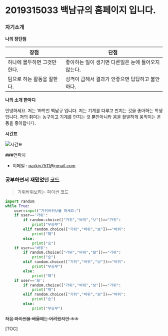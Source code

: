 # 2019315033 백남규의 홈페이지 입니다.  

### 자기소개



**나의 장단점**


| 장점    | 단점  |  
|--------|--------|  
|하나에 몰두하면 그것만 한다.| 좋아하는 일이 생기면 다른일은 눈에 들어오지않는다.  |  
|팀으로 하는 활동을 잘한다.|성격이 급해서 결과가 안좋으면 답답하고 불안하다.  |  


**나의 소개 한마디**


안녕하세요. 저는 19학번 백남규 입니다. 저는 기계를 다루고 만지는 것을 좋아하는 학생입니다. 저의 취미는 농구이고 기계를 만지는 것 뿐만아니라 몸을 활발하게 움직이는 운동을 좋아합니다.  

**시간표**

![시간표](https://user-images.githubusercontent.com/63714306/85372266-8a52d080-b56c-11ea-93a7-3cea0c9c6e69.PNG)


###연락처
- 이메일 : parkiy7511@gmail.com




### 공부하면서 재밌었던 코드  
>가위바위보하는 파이썬 코드  

```python
import random
while True:
    user=input("가위바위보를 하세요:")
    if user=='가위':
        if random.choice(["가위","바위","보"])=="가위":
            print("무승부")
        elif random.choice(["가위","바위","보"])=="바위":
            print("패")
        else:
            print("승")
    if user=='바위':
        if random.choice(["가위","바위","보"])=="가위":
            print("승")
        elif random.choice(["가위","바위","보"])=="바위":
            print("무승부")
        else:
            print("패")
    if user=='보':
        if random.choice(["가위","바위","보"])=="가위":
            print("패")
        elif random.choice(["가위","바위","보"])=="바위":
            print("승")
        else:
            print("무승부")

```
~~처음 파이썬을 배울때는 어려웠지만 ㅎㅎ~~




[TOC]




